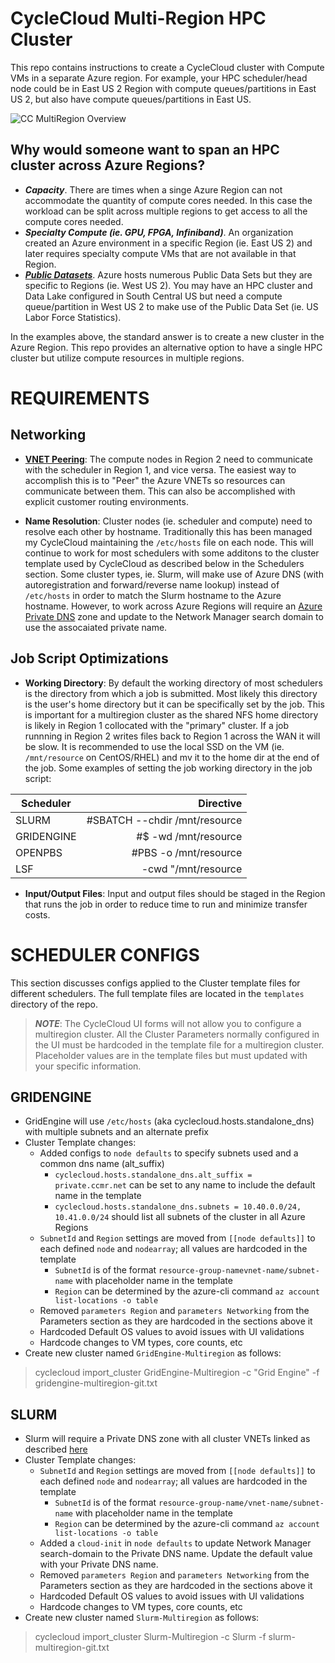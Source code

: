 # CycleCloud Multi-Region HPC Cluster
This repo contains instructions to create a CycleCloud cluster with Compute VMs in a separate Azure region.  For example, your HPC scheduler/head node could be in East US 2 Region with compute queues/partitions in East US 2, but also have compute queues/partitions in East US.  

![CC MultiRegion Overview](https://github.com/themorey/cyclecloud-multiregion-cluster/blob/main/images/ccmr_overview.png "CycleCloud MultiRegion Overview")  

## Why would someone want to span an HPC cluster across Azure Regions?  

- _**Capacity**_.  There are times when a singe Azure Region can not accommodate the quantity of compute cores needed.  In this case the workload can be split across multiple regions to get access to all the compute cores needed.  
- _**Specialty Compute (ie. GPU, FPGA, Infiniband)**_.  An organization created an Azure environment in a specific Region (ie. East US 2) and later requires specialty compute VMs that are not available in that Region.  
- _**[Public Datasets](https://azure.microsoft.com/en-us/services/open-datasets/#overview)**_.  Azure hosts numerous Public Data Sets but they are specific to Regions (ie. West US 2).  You may have an HPC cluster and Data Lake configured in South Central US but need a compute queue/partition in West US 2 to make use of the Public Data Set (ie. US Labor Force Statistics).  

In the examples above, the standard answer is to create a new cluster in the Azure Region.  This repo provides an alternative option to have a single HPC cluster but utilize compute resources in multiple regions.  

# REQUIREMENTS
  
  ## Networking
 * [__VNET Peering__](https://docs.microsoft.com/en-us/azure/virtual-network/virtual-network-peering-overview):  The compute nodes in Region 2 need to communicate with the scheduler in Region 1, and vice versa.  The easiest way to accomplish this is to "Peer" the Azure VNETs so resources can communicate between them.  This can also be accomplished with explicit customer routing environments.  
 
 * __Name Resolution__:  Cluster nodes (ie. scheduler and compute) need to resolve each other by hostname.  Traditionally this has been managed my CycleCloud maintaining the `/etc/hosts` file on each node.  This will continue to work for most schedulers with some additons to the cluster template used by CycleCloud as described below in the Schedulers section.  Some cluster types, ie. Slurm, will make use of Azure DNS (with autoregistration and forward/reverse name lookup) instead of `/etc/hosts` in order to match the Slurm hostname to the Azure hostname.  However, to work across Azure Regions will require an [Azure Private DNS](https://docs.microsoft.com/en-us/azure/dns/private-dns-overview) zone and update to the Network Manager search domain to use the assocaiated private name.

## Job Script Optimizations
* __Working Directory__:  By default the working directory of most schedulers is the directory from which a job is submitted.  Most likely this directory is the user's home directory but it can be specifically set by the job.  This is important for a multiregion cluster as the shared NFS home directory is likely in Region 1 collocated with the "primary" cluster.  If a job runnning in Region 2 writes files back to Region 1 across the WAN it will be slow.  It is recommended to use the local SSD on the VM (ie. `/mnt/resource` on CentOS/RHEL) and mv it to the home dir at the end of the job.  Some examples of setting the job working directory in the job script:  

| Scheduler     | Directive                        |
| ------------- |--------------------------------:| 
| SLURM         | #SBATCH --chdir /mnt/resource  | 
| GRIDENGINE    |  #$ -wd /mnt/resource         |  
| OPENPBS       | #PBS -o /mnt/resource          |
| LSF           | -cwd "/mnt/resource          |  

* __Input/Output Files__:  Input and output files should be staged in the Region that runs the job in order to reduce time to run and minimize transfer costs.  

# SCHEDULER CONFIGS  
This section discusses configs applied to the Cluster template files for different schedulers.  The full template files are located in the `templates` directory of the repo.  

> ***NOTE***:  The CycleCloud UI forms will not allow you to configure a multiregion cluster.  All the Cluster Parameters normally configured in the UI must be hardcoded in the template file for a multiregion cluster.  Placeholder values are in the template files but must updated with your specific information.


## GRIDENGINE
* GridEngine will use `/etc/hosts` (aka cyclecloud.hosts.standalone_dns) with multiple subnets and an alternate prefix
* Cluster Template changes:
  * Added configs to `node defaults` to specify subnets used and a common dns name (alt_suffix)
    * `cyclecloud.hosts.standalone_dns.alt_suffix = private.ccmr.net` can be set to any name to include the default name in the template
    * `cyclecloud.hosts.standalone_dns.subnets = 10.40.0.0/24, 10.41.0.0/24` should list all subnets of the cluster in all Azure Regions
  * `SubnetId` and `Region` settings are moved from `[[node defaults]]` to each defined `node` and `nodearray`; all values are hardcoded in the template
    * `SubnetId` is of the format `resource-group-namevnet-name/subnet-name` with placeholder name in the template
    * `Region` can be determined by the azure-cli command `az account list-locations -o table`
  * Removed `parameters Region` and `parameters Networking` from the Parameters section as they are hardcoded in the sections above it
  * Hardcoded Default OS values to avoid issues with UI validations
  * Hardcode changes to VM types, core counts, etc
* Create new cluster named `GridEngine-Multiregion` as follows:  
> cyclecloud import_cluster GridEngine-Multiregion -c "Grid Engine" -f gridengine-multiregion-git.txt  

## SLURM  
* Slurm will require a Private DNS zone with all cluster VNETs linked as described [here](https://docs.microsoft.com/en-us/azure/dns/private-dns-getstarted-portal)
* Cluster Template changes:
  * `SubnetId` and `Region` settings are moved from `[[node defaults]]` to each defined `node` and `nodearray`; all values are hardcoded in the template
    * `SubnetId` is of the format `resource-group-name/vnet-name/subnet-name` with placeholder name in the template
    * `Region` can be determined by the azure-cli command `az account list-locations -o table`
  * Added a `cloud-init` in `node defaults` to update Network Manager search-domain to the Private DNS name. Update the default value with your Private DNS name.
  * Removed `parameters Region` and `parameters Networking` from the Parameters section as they are hardcoded in the sections above it
  * Hardcoded Default OS values to avoid issues with UI validations
  * Hardcode changes to VM types, core counts, etc
* Create new cluster named `Slurm-Multiregion` as follows:  
> cyclecloud import_cluster Slurm-Multiregion -c Slurm -f slurm-multiregion-git.txt  


